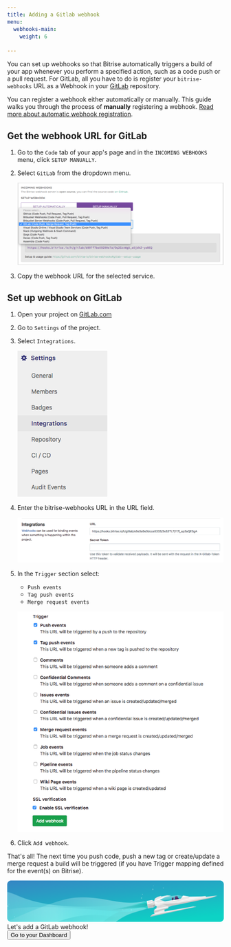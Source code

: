 ```yaml
---
title: Adding a Gitlab webhook
menu:
  webhooks-main:
    weight: 6

---
```

You can set up webhooks so that Bitrise automatically triggers a build of your app whenever you perform a specified action, such as a code push or a pull request. For GitLab, all you have to do is register your `bitrise-webhooks` URL as a Webhook in your [GitLab](https://www.gitlab.com) repository.

You can register a webhook either automatically or manually. This guide walks you through the process of __manually__ registering a webhook. [Read more about automatic webhook registration](/webhooks/index#setting-up-incoming-webhooks-automatically). 

## Get the webhook URL for GitLab

1. Go to the `Code` tab of your app's page and in the `INCOMING WEBHOOKS` menu, click `SETUP MANUALLY`.

1. Select `GitLab` from the dropdown menu.

    ![Screenshot](/img/bitrise-gitlab-webhook.png)

1. Copy the webhook URL for the selected service.

## Set up webhook on GitLab

1. Open your project on [GitLab.com](https://www.gitlab.com)

1. Go to `Settings` of the project.

1. Select `Integrations`.

    ![Screenshot](/img/webhooks/integrations-gitlab.png)

1. Enter the bitrise-webhooks URL in the URL field.

    ![Screenshot](/img/webhooks/gitlab-webhook-url.png)

1. In the `Trigger` section select:

    - `Push events`
    - `Tag push events`
    - `Merge request events`

    ![Screenshot](/img/webhooks/gitlab-webhook-events.png)

1. Click `Add webhook`.

That's all! The next time you push code, push a new tag or create/update a merge request a build will be triggered (if you have Trigger mapping defined for the event(s) on Bitrise).

<div class="banner">
<img src="/assets/images/banner-bg-888x170.png" style="border: none;">
<div class="deploy-text">Let's add a GitLab webhook!</div>
<a target="_blank" href="https://app.bitrise.io/dashboard/builds"><button class="button">Go to your Dashboard</button></a>
</div>